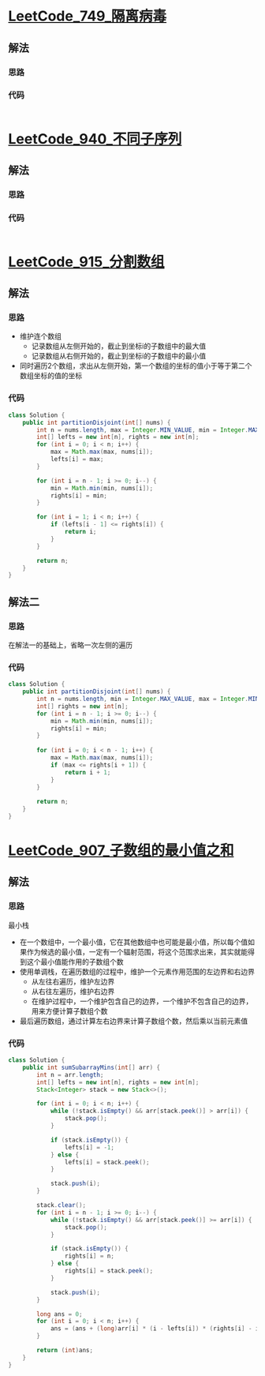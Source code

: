 # [LeetCode_749_隔离病毒](https://leetcode.cn/problems/contain-virus/)
## 解法
### 思路

### 代码
```java

```
# [LeetCode_940_不同子序列](https://leetcode.cn/problems/distinct-subsequences-ii/)
## 解法
### 思路

### 代码
```java

```
# [LeetCode_915_分割数组](https://leetcode.cn/problems/partition-array-into-disjoint-intervals/)
## 解法
### 思路
- 维护连个数组
    - 记录数组从左侧开始的，截止到坐标i的子数组中的最大值
    - 记录数组从右侧开始的，截止到坐标i的子数组中的最小值
- 同时遍历2个数组，求出从左侧开始，第一个数组的坐标的值小于等于第二个数组坐标的值的坐标
### 代码
```java
class Solution {
    public int partitionDisjoint(int[] nums) {
        int n = nums.length, max = Integer.MIN_VALUE, min = Integer.MAX_VALUE;
        int[] lefts = new int[n], rights = new int[n];
        for (int i = 0; i < n; i++) {
            max = Math.max(max, nums[i]);
            lefts[i] = max;
        }

        for (int i = n - 1; i >= 0; i--) {
            min = Math.min(min, nums[i]);
            rights[i] = min;
        }

        for (int i = 1; i < n; i++) {
            if (lefts[i - 1] <= rights[i]) {
                return i;
            }
        }

        return n;
    }
}
```
## 解法二
### 思路
在解法一的基础上，省略一次左侧的遍历
### 代码
```java
class Solution {
    public int partitionDisjoint(int[] nums) {
        int n = nums.length, min = Integer.MAX_VALUE, max = Integer.MIN_VALUE;
        int[] rights = new int[n];
        for (int i = n - 1; i >= 0; i--) {
            min = Math.min(min, nums[i]);
            rights[i] = min;
        }
        
        for (int i = 0; i < n - 1; i++) {
            max = Math.max(max, nums[i]);
            if (max <= rights[i + 1]) {
                return i + 1;
            }
        }
        
        return n;
    }
}
```
# [LeetCode_907_子数组的最小值之和](https://leetcode.cn/problems/sum-of-subarray-minimums/)
## 解法
### 思路
最小栈
- 在一个数组中，一个最小值，它在其他数组中也可能是最小值，所以每个值如果作为候选的最小值，一定有一个辐射范围，将这个范围求出来，其实就能得到这个最小值能作用的子数组个数
- 使用单调栈，在遍历数组的过程中，维护一个元素作用范围的左边界和右边界
  - 从左往右遍历，维护左边界
  - 从右往左遍历，维护右边界
  - 在维护过程中，一个维护包含自己的边界，一个维护不包含自己的边界，用来方便计算子数组个数
- 最后遍历数组，通过计算左右边界来计算子数组个数，然后乘以当前元素值
### 代码
```java
class Solution {
    public int sumSubarrayMins(int[] arr) {
        int n = arr.length;
        int[] lefts = new int[n], rights = new int[n];
        Stack<Integer> stack = new Stack<>();

        for (int i = 0; i < n; i++) {
            while (!stack.isEmpty() && arr[stack.peek()] > arr[i]) {
                stack.pop();
            }

            if (stack.isEmpty()) {
                lefts[i] = -1;
            } else {
                lefts[i] = stack.peek();
            }

            stack.push(i);
        }

        stack.clear();
        for (int i = n - 1; i >= 0; i--) {
            while (!stack.isEmpty() && arr[stack.peek()] >= arr[i]) {
                stack.pop();
            }

            if (stack.isEmpty()) {
                rights[i] = n;
            } else {
                rights[i] = stack.peek();
            }

            stack.push(i);
        }

        long ans = 0;
        for (int i = 0; i < n; i++) {
            ans = (ans + (long)arr[i] * (i - lefts[i]) * (rights[i] - i)) % 1000000007;
        }

        return (int)ans;
    }
}
```